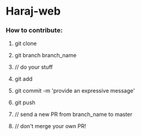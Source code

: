 # Haraj-web

### How to contribute:

1. git clone <project-url>

2. git branch branch_name

3. // do your stuff

4. git add

5. git commit -m 'provide an expressive message'

6. git push

7. // send a new PR from branch_name to master

8. // don't merge your own PR!
